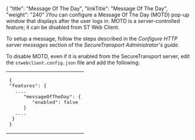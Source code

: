 {
    "title": "Message Of The Day",
    "linkTitle": "Message Of The Day",
    "weight": "240"
}You can configure a Message Of The Day (MOTD) pop-up window that displays after the user logs in. MOTD is a server-controlled feature; it can be disabled from ST Web Client.

To setup a message, follow the steps described in the *Configure HTTP server messages* section of the *SecureTransport Administrator's guide*.

To disable MOTD, even if it is enabled from the SecureTransport server, edit the `stwebclient.config.json` file and add the following:

<table cellspacing="0">
   <col/>
   <tbody>
      <tr>
         <td><pre xml:space="preserve">{
"features": {
  ....
     "messageOfTheDay": {
        "enabled": false
     }
  ....
 }
}						</pre>
         </td>
      </tr>
   </tbody>
</table>
